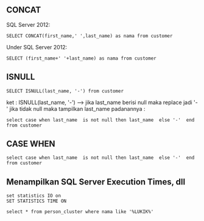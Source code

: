 ## CONCAT

SQL Server 2012:
```
SELECT CONCAT(first_name,' ',last_name) as nama from customer
```

Under SQL Server 2012:

```
SELECT (first_name+' '+last_name) as nama from customer
```

## ISNULL

```
SELECT ISNULL(last_name, '-') from customer
```

ket : ISNULL(last_name, '-') --> jika last_name berisi null maka replace jadi '-' jika tidak null maka tampilkan  last_name
padanannya :

```
select case when last_name  is not null then last_name  else '-'  end from customer 
```

## CASE WHEN

```
select case when last_name  is not null then last_name  else '-'  end from customer 
```

## Menampilkan SQL Server Execution Times, dll

```
set statistics IO on
SET STATISTICS TIME ON

select * from person_cluster where nama like '%LUKIK%'
```

